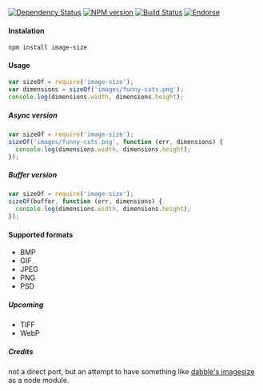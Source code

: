 [![Dependency Status](https://gemnasium.com/netroy/image-size.png)](https://gemnasium.com/netroy/image-size)
[![NPM version](https://badge.fury.io/js/image-size.png)](https://npmjs.org/package/image-size)
[![Build Status](https://travis-ci.org/netroy/image-size.png?branch=master)](https://travis-ci.org/netroy/image-size)
[![Endorse](https://api.coderwall.com/netroy/endorsecount.png)](https://coderwall.com/netroy)

#### Instalation

`npm install image-size`

#### Usage

```javascript
var sizeOf = require('image-size');
var dimensions = sizeOf('images/funny-cats.png');
console.log(dimensions.width, dimensions.height);
```

##### Async version
```javascript
var sizeOf = require('image-size');
sizeOf('images/funny-cats.png', function (err, dimensions) {
  console.log(dimensions.width, dimensions.height);
});
```

##### Buffer version
```javascript
var sizeOf = require('image-size');
sizeOf(buffer, function (err, dimensions) {
  console.log(dimensions.width, dimensions.height);
});
```

#### Supported formats
* BMP
* GIF
* JPEG
* PNG
* PSD

##### Upcoming
* TIFF
* WebP

##### Credits
not a direct port, but an attempt to have something like
[dabble's imagesize](https://github.com/dabble/imagesize/blob/master/lib/image_size.rb) as a node module.

